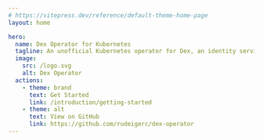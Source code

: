 ```yaml
---
# https://vitepress.dev/reference/default-theme-home-page
layout: home

hero:
  name: Dex Operator for Kubernetes
  tagline: An unofficial Kubernetes operator for Dex, an identity service that uses OpenID Connect to drive authentication for other apps.
  image:
    src: /logo.svg
    alt: Dex Operator
  actions:
    - theme: brand
      text: Get Started
      link: /introduction/getting-started
    - theme: alt
      text: View on GitHub
      link: https://github.com/rudeigerc/dex-operator
---
```


